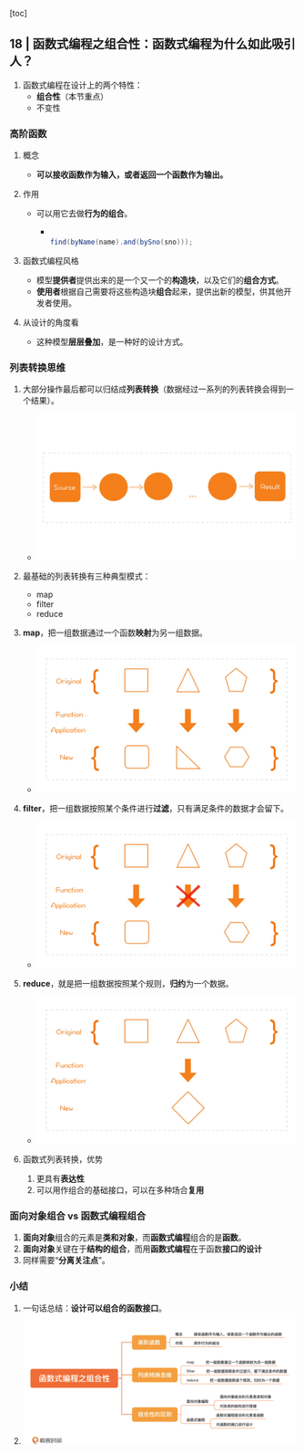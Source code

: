 [toc]

## 18 | 函数式编程之组合性：函数式编程为什么如此吸引人？

1.  函数式编程在设计上的两个特性：
    -   **组合性**（本节重点）
    -   不变性

### 高阶函数

1.  概念

    -   **可以接收函数作为输入，或者返回一个函数作为输出。**

2.  作用

    -   可以用它去做**行为的组合**。

        -   ```java
            
            find(byName(name).and(bySno(sno)));
            ```

3.  函数式编程风格

    -   模型**提供者**提供出来的是一个又一个的**构造块**，以及它们的**组合方式**。
    -   **使用者**根据自己需要将这些构造块**组合**起来，提供出新的模型，供其他开发者使用。

4.  从设计的角度看

    -   这种模型**层层叠加**，是一种好的设计方式。

### 列表转换思维

1.  大部分操作最后都可以归结成**列表转换**（数据经过一系列的列表转换会得到一个结果）。
    -   ![img](imgs/3cbf06a7962dc5ed3db56d3f93859aa7.jpg)

2.  最基础的列表转换有三种典型模式：
    -   map
    -   filter
    -   reduce
3.  **map**，把一组数据通过一个函数**映射**为另一组数据。
    -   ![img](imgs/ea79b6143783def94684df60023811a2.jpg)
4.  **filter**，把一组数据按照某个条件进行**过滤**，只有满足条件的数据才会留下。
    -   ![img](imgs/8f1653c0aa10e5c97b266ea898ec2f16.jpg)
5.  **reduce**，就是把一组数据按照某个规则，**归约**为一个数据。
    -   ![img](imgs/fcfcd8af1e638839b831c932eae9e962.jpg)
6.  函数式列表转换，优势
    1.  更具有**表达性**
    2.  可以用作组合的基础接口，可以在多种场合**复用**

### 面向对象组合 vs 函数式编程组合

1.  **面向对象**组合的元素是**类和对象**，而**函数式编程**组合的是**函数**。
2.  **面向对象**关键在于**结构的组合**，而用**函数式编程**在于函数**接口的设计**
3.  同样需要“**分离关注点**”。

### 小结

1.  一句话总结：**设计可以组合的函数接口**。
2.  ![img](imgs/3a8b5db0d00f84bacf93d9bf80e10d61.jpg)